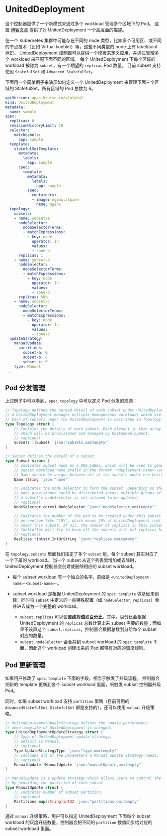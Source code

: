 # UnitedDeployment

这个控制器提供了一个新模式来通过多个 workload 管理多个区域下的 Pod。
这篇 [博客文章](/en-us/blog/blog3.html) 提供了对 UnitedDeployment 一个高层面的描述。

在一个 Kubernetes 集群中可能存在不同的 node 类型，比如多个可用区、或不同的节点技术（比如 Virtual kueblet）等，这些不同类型的 node 上有 label/taint 标识。
UnitedDeployment 控制器可以提供一个模板来定义应用，并通过管理多个 workload 来匹配下面不同的区域。
每个 UnitedDeployment 下每个区域的 workload 被称为 `subset`，有一个期望的 `replicas` Pod 数量。
目前 subset 支持使用 `StatefulSet` 和 `Advanced StatefulSet`。

下面用一个简单例子来演示如何定义一个 UnitedDeployment 来管理下面三个区域的 StatefulSet，所有区域的 Pod 总数为 6。

```yaml
apiVersion: apps.kruise.io/v1alpha1
kind: UnitedDeployment
metadata:
  name: sample
spec:
  replicas: 6
  revisionHistoryLimit: 10
  selector:
    matchLabels:
      app: sample
  template:
    statefulSetTemplate:
      metadata:
        labels:
          app: sample
      spec:
        template:
          metadata:
            labels:
              app: sample
          spec:
            containers:
            - image: nginx:alpine
              name: nginx
  topology:
    subsets:
    - name: subset-a
      nodeSelector:
        nodeSelectorTerms:
        - matchExpressions:
          - key: node
            operator: In
            values:
            - zone-a
      replicas: 1
    - name: subset-b
      nodeSelector:
        nodeSelectorTerms:
        - matchExpressions:
          - key: node
            operator: In
            values:
            - zone-b
      replicas: 50%
    - name: subset-c
      nodeSelector:
        nodeSelectorTerms:
        - matchExpressions:
          - key: node
            operator: In
            values:
            - zone-c
  updateStrategy:
    manualUpdate:
      partitions:
        subset-a: 0
        subset-b: 0
        subset-c: 0
    type: Manual
...
```

## Pod 分发管理

上述例子中可以看到，`spec.topology` 中可以定义 Pod 分发的规则：

```go
// Topology defines the spread detail of each subset under UnitedDeployment.
// A UnitedDeployment manages multiple homogeneous workloads which are called subset.
// Each of subsets under the UnitedDeployment is described in Topology.
type Topology struct {
    // Contains the details of each subset. Each element in this array represents one subset
    // which will be provisioned and managed by UnitedDeployment.
    // +optional
    Subsets []Subset `json:"subsets,omitempty"`
}

// Subset defines the detail of a subset.
type Subset struct {
    // Indicates subset name as a DNS_LABEL, which will be used to generate
    // subset workload name prefix in the format '<deployment-name>-<subset-name>-'.
    // Name should be unique between all of the subsets under one UnitedDeployment.
    Name string `json:"name"`

    // Indicates the node selector to form the subset. Depending on the node selector,
    // pods provisioned could be distributed across multiple groups of nodes.
    // A subset's nodeSelector is not allowed to be updated.
    // +optional
    NodeSelector corev1.NodeSelector `json:"nodeSelector,omitempty"`

    // Indicates the number of the pod to be created under this subset. Replicas could also be
    // percentage like '10%', which means 10% of UnitedDeployment replicas of pods will be distributed
    // under this subset. If nil, the number of replicas in this subset is determined by controller.
    // Controller will try to keep all the subsets with nil replicas have average pods.
    // +optional
    Replicas *intstr.IntOrString `json:"replicas,omitempty"`
}
```

在 `topology.subsets` 里面我们指定了多个 `subset` 组，每个 subset 其实对应了一个下属的 workload。
当一个 subset 从这个列表里增加或去除时，UnitedDeployment 控制器会创建或删除相应的 subset workload。

- 每个 subset workload 有一个独立的名字，前缀是 `<UnitedDeployment-name>-<Subset-name>-`。
- subset workload 是根据 UnitedDeployment 的 `spec.template` 做基础来创建，同时将 `subset` 中定义的一些特殊配置（如 `nodeSelector`, `replicas`）合并进去成为一个完整的 workload。

  - `subset.replicas` 可以设置**绝对值**或**百分比**。其中，百分比会根据 UnitedDeployment 的 `replicas` 总数计算出来 subset 需要的数量；而如果不设置这个 `subset.replicas`，控制器会根据总数划分给每个 subset 对应的数量。
  - `subset.nodeSelector` 会合并到 subset workload 的 `spec.template` 下面，因此这个 workload 创建出来的 Pod 都带有对应的调度规则。

## Pod 更新管理

如果用户修改了 `spec.template` 下面的字段，相当于触发了升级流程。
控制器会把新的 template 更新到各个 subset workload 里面，来触发 subset 控制器升级 Pod。

同时，如果 subset workload 支持 `partition` 策略（目前可用的 `AdvancedStatefulSet`, `StatefulSet` 都是支持的），还可以使用 `manual` 升级策略。

```go
// UnitedDeploymentUpdateStrategy defines the update performance
// when template of UnitedDeployment is changed.
type UnitedDeploymentUpdateStrategy struct {
    // Type of UnitedDeployment update strategy.
    // Default is Manual.
    // +optional
    Type UpdateStrategyType `json:"type,omitempty"`
    // Includes all of the parameters a Manual update strategy needs.
    // +optional
    ManualUpdate *ManualUpdate `json:"manualUpdate,omitempty"`
}

// ManualUpdate is a update strategy which allows users to control the update progress
// by providing the partition of each subset.
type ManualUpdate struct {
    // Indicates number of subset partition.
    // +optional
    Partitions map[string]int32 `json:"partitions,omitempty"`
}
```

通过 `manual` 升级策略，用户可以指定 UnitedDeployment 下面每个 subset workload 的灰度升级数量，控制器会把不同的 `partition` 数值同步给对应的 subset workload 里面。
